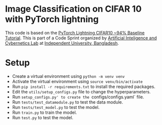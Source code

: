 # Image Classification on CIFAR 10 with PyTorch lightning

This code is based on the [PyTorch Lightning CIFAR10 ~94% Baseline Tutorial](https://pytorchlightning.github.io/lightning-tutorials/notebooks/lightning_examples/cifar10-baseline.html). This is part of a Code Sprint organized by [Artificial Inteligence and Cybernetics Lab](https://agencylab.github.io/) at [Independent University, Bangladesh](http://www.iub.edu.bd/). 

# Setup
 - Create a virtual environment using `python -m venv venv`
 - Activate the virtual environment using `source venv/bin/activate`
 - Run `pip install -r requirements.txt` to install the required packages.
 - Edit the `utils/setup_configs.py` file to change the hyperparameters.
 - Run `setup_configs.py' to create the `configs/configs.yaml` file.
 - Run `tests/test_datamodule.py` to test the data module.
 - Run `tests/test_model.py` to test the model.
 - Run `train.py` to train the model.
 - Run `test.py` to test the model.